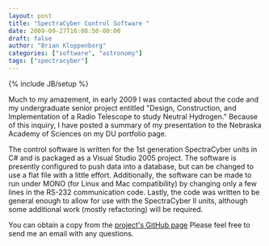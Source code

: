 ```yaml
---
layout: post
title: "SpectraCyber Control Software "
date: 2009-09-27T16:08:50-00:00
draft: false
author: "Brian Kloppenborg"
categories: ["software", "astronomy"]
tags: ["spectracyber"]
---
```

{% include JB/setup %}

Much to my amazement, in early 2009 I was contacted about the code and my
undergraduate senior project entitled "Design, Construction, and Implementation
of a Radio Telescope to study Neutral Hydrogen." Because of this inquiry, I have
posted a summary of my presentation to the Nebraska Academy of Sciences on
my DU portfolio page.

The control software is written for the 1st generation SpectraCyber units in C#
and is packaged as a Visual Studio 2005 project. The software is presently
configured to push data into a database, but can be changed to use a flat file
with a little effort. Additionally, the software can be made to run under MONO
(for Linux and Mac compatibility) by changing only a few lines in the RS-232
communication code. Lastly, the code was written to be general enough to allow
for use with the SpectraCyber II units, although some additional work (mostly
refactoring) will be required.

You can obtain a copy from the 
[project's GitHub page](https://github.com/bkloppenborg/spectra-cyber)
Please feel free to send me an email with any questions.
